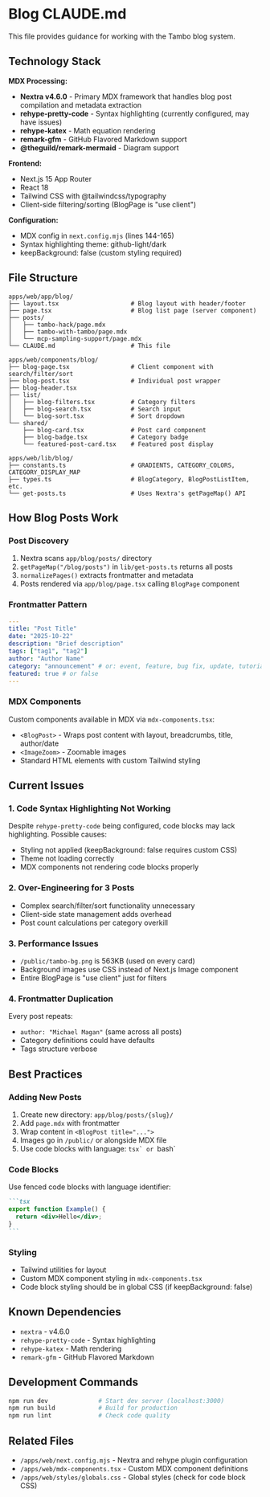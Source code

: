 # Blog CLAUDE.md

This file provides guidance for working with the Tambo blog system.

## Technology Stack

**MDX Processing:**

- **Nextra v4.6.0** - Primary MDX framework that handles blog post compilation and metadata extraction
- **rehype-pretty-code** - Syntax highlighting (currently configured, may have issues)
- **rehype-katex** - Math equation rendering
- **remark-gfm** - GitHub Flavored Markdown support
- **@theguild/remark-mermaid** - Diagram support

**Frontend:**

- Next.js 15 App Router
- React 18
- Tailwind CSS with @tailwindcss/typography
- Client-side filtering/sorting (BlogPage is "use client")

**Configuration:**

- MDX config in `next.config.mjs` (lines 144-165)
- Syntax highlighting theme: github-light/dark
- keepBackground: false (custom styling required)

## File Structure

```
apps/web/app/blog/
├── layout.tsx                    # Blog layout with header/footer
├── page.tsx                      # Blog list page (server component)
├── posts/
│   ├── tambo-hack/page.mdx
│   ├── tambo-with-tambo/page.mdx
│   └── mcp-sampling-support/page.mdx
└── CLAUDE.md                     # This file

apps/web/components/blog/
├── blog-page.tsx                 # Client component with search/filter/sort
├── blog-post.tsx                 # Individual post wrapper
├── blog-header.tsx
├── list/
│   ├── blog-filters.tsx          # Category filters
│   ├── blog-search.tsx           # Search input
│   └── blog-sort.tsx             # Sort dropdown
└── shared/
    ├── blog-card.tsx             # Post card component
    ├── blog-badge.tsx            # Category badge
    └── featured-post-card.tsx    # Featured post display

apps/web/lib/blog/
├── constants.ts                  # GRADIENTS, CATEGORY_COLORS, CATEGORY_DISPLAY_MAP
├── types.ts                      # BlogCategory, BlogPostListItem, etc.
└── get-posts.ts                  # Uses Nextra's getPageMap() API
```

## How Blog Posts Work

### Post Discovery

1. Nextra scans `app/blog/posts/` directory
2. `getPageMap("/blog/posts")` in `lib/get-posts.ts` returns all posts
3. `normalizePages()` extracts frontmatter and metadata
4. Posts rendered via `app/blog/page.tsx` calling `BlogPage` component

### Frontmatter Pattern

```yaml
---
title: "Post Title"
date: "2025-10-22"
description: "Brief description"
tags: ["tag1", "tag2"]
author: "Author Name"
category: "announcement" # or: event, feature, bug fix, update, tutorial, new
featured: true # or false
---
```

### MDX Components

Custom components available in MDX via `mdx-components.tsx`:

- `<BlogPost>` - Wraps post content with layout, breadcrumbs, title, author/date
- `<ImageZoom>` - Zoomable images
- Standard HTML elements with custom Tailwind styling

## Current Issues

### 1. Code Syntax Highlighting Not Working

Despite `rehype-pretty-code` being configured, code blocks may lack highlighting. Possible causes:

- Styling not applied (keepBackground: false requires custom CSS)
- Theme not loading correctly
- MDX components not rendering code blocks properly

### 2. Over-Engineering for 3 Posts

- Complex search/filter/sort functionality unnecessary
- Client-side state management adds overhead
- Post count calculations per category overkill

### 3. Performance Issues

- `/public/tambo-bg.png` is 563KB (used on every card)
- Background images use CSS instead of Next.js Image component
- Entire BlogPage is "use client" just for filters

### 4. Frontmatter Duplication

Every post repeats:

- `author: "Michael Magan"` (same across all posts)
- Category definitions could have defaults
- Tags structure verbose

## Best Practices

### Adding New Posts

1. Create new directory: `app/blog/posts/{slug}/`
2. Add `page.mdx` with frontmatter
3. Wrap content in `<BlogPost title="...">`
4. Images go in `/public/` or alongside MDX file
5. Use code blocks with language: ``tsx` or ``bash`

### Code Blocks

Use fenced code blocks with language identifier:

````markdown
```tsx
export function Example() {
  return <div>Hello</div>;
}
```
````

### Styling

- Tailwind utilities for layout
- Custom MDX component styling in `mdx-components.tsx`
- Code block styling should be in global CSS (if keepBackground: false)

## Known Dependencies

- `nextra` - v4.6.0
- `rehype-pretty-code` - Syntax highlighting
- `rehype-katex` - Math rendering
- `remark-gfm` - GitHub Flavored Markdown

## Development Commands

```bash
npm run dev              # Start dev server (localhost:3000)
npm run build            # Build for production
npm run lint             # Check code quality
```

## Related Files

- `/apps/web/next.config.mjs` - Nextra and rehype plugin configuration
- `/apps/web/mdx-components.tsx` - Custom MDX component definitions
- `/apps/web/styles/globals.css` - Global styles (check for code block CSS)
